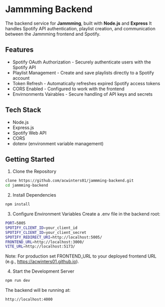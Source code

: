 # Jammming Backend

The backend service for **Jammming**, built with **Node.js** and **Express**
It handles Spotify API authentication, playlist creation, and communication between the Jammming frontend and Spotify.


## Features 
- Spotify OAuth Authorization - Securely authenticate users with the Spotify API
- Playlist Management - Create and save playlists directly to a Spotify account
- Token Refresh - Automatically refreshes expired Spotify access tokens
- CORS Enabled - Configured to work with the frontend
- Envirnonments Vairables - Secure handling of API keys and secrets


## Tech Stack
- Node.js
- Express.js
- Spotify Web API
- CORS
- dotenv (environment variable management)

  

## Getting Started

1. Clone the Repository 
```bash 
clone https://github.com/acwinters01/jammming-backend.git
cd jammming-backend
```

2. Install Dependencies
```bash
npm install
```

3. Configure Environment Variables
Create a .env file in the backend root:
```bash
PORT=5005
SPOTIFY_CLIENT_ID=your_client_id
SPOTIFY_CLIENT_ID=your_client_secret
SPOTIFY_REDIRECT_URI=http://localhost:5005/
FRONTEND_URL=http://localhost:3000/
VITE_URL=http://localhost:5173/
```
Note:
For production set FRONTEND_URL to your deployed frontend URL (e.g., https://acwinters01.github.io).


4. Start the Development Server
```bash
npm run dev
```
  
The backend will be running at:
```bash
http://localhost:4000
```